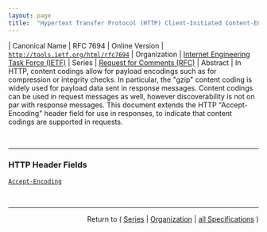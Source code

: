 ```yaml
---
layout: page
title:  "Hypertext Transfer Protocol (HTTP) Client-Initiated Content-Encoding"
---
```


| Canonical Name | RFC 7694
| Online Version | [`http://tools.ietf.org/html/rfc7694`](http://tools.ietf.org/html/rfc7694)
| Organization | [Internet Engineering Task Force (IETF)](..)
| Series | [Request for Comments (RFC)](.)
| Abstract | In HTTP, content codings allow for payload encodings such as for compression or integrity checks. In particular, the "gzip" content coding is widely used for payload data sent in response messages. Content codings can be used in request messages as well, however discoverability is not on par with response messages. This document extends the HTTP "Accept-Encoding" header field for use in responses, to indicate that content codings are supported in requests.

<br/>
<hr/>

### HTTP Header Fields

[`Accept-Encoding`](/concepts/http-header/Accept-Encoding "In HTTP, content codings allow for payload encodings such as for compression or integrity checks. In particular, the &#34;gzip&#34; content coding is widely used for payload data sent in response messages. Content codings can be used in request messages as well, however discoverability is not on par with response messages. This document extends the HTTP &#34;Accept-Encoding&#34; header field for use in responses, to indicate that content codings are supported in requests.")



<br/>
<hr/>

<p style="text-align: right">Return to ( <a href="./">Series</a> | <a href="../">Organization</a> | <a href="../../">all Specifications</a> )</p>